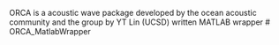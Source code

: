 ORCA is a acoustic wave package developed by the ocean acoustic community and the group by YT Lin (UCSD) written MATLAB wrapper # ORCA_MatlabWrapper
